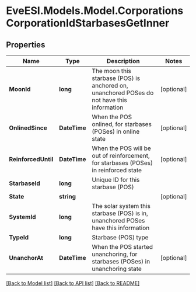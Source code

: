 # EveESI.Models.Model.CorporationsCorporationIdStarbasesGetInner

## Properties

Name | Type | Description | Notes
------------ | ------------- | ------------- | -------------
**MoonId** | **long** | The moon this starbase (POS) is anchored on, unanchored POSes do not have this information | [optional] 
**OnlinedSince** | **DateTime** | When the POS onlined, for starbases (POSes) in online state | [optional] 
**ReinforcedUntil** | **DateTime** | When the POS will be out of reinforcement, for starbases (POSes) in reinforced state | [optional] 
**StarbaseId** | **long** | Unique ID for this starbase (POS) | 
**State** | **string** |  | [optional] 
**SystemId** | **long** | The solar system this starbase (POS) is in, unanchored POSes have this information | 
**TypeId** | **long** | Starbase (POS) type | 
**UnanchorAt** | **DateTime** | When the POS started unanchoring, for starbases (POSes) in unanchoring state | [optional] 

[[Back to Model list]](../README.md#documentation-for-models) [[Back to API list]](../README.md#documentation-for-api-endpoints) [[Back to README]](../README.md)


